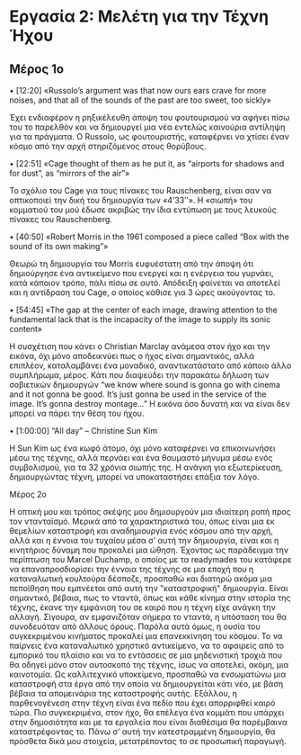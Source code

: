 # Εργασία 2: Μελέτη για την Τέχνη Ήχου

## Μέρος 1ο

•	[12:20] «Russolo’s argument was that now ours ears crave for more noises, and that all of the sounds of the past are too sweet, too sickly»

Έχει ενδιαφέρον η ρηξικέλευθη άποψη του φουτουρισμού να αφήνει πίσω του το παρελθόν και να δημιουργεί μια νέα εντελώς καινούρια αντίληψη για τα πράγματα. Ο Russolo, ως φουτουριστής, καταφέρνει να χτίσει έναν κόσμο από την αρχή στηριζόμενος στους θορύβους.



•	[22:51] «Cage thought of them as he put it, as “airports for shadows and for dust”, as “mirrors of the air”»

Το σχόλιο του Cage για τους πίνακες του Rauschenberg, είναι σαν να οπτικοποιεί την δική του δημιουργία των «4’33’’». Η «σιωπή» του κομματιού του μού έδωσε ακριβώς την ίδια εντύπωση με τους λευκούς πίνακες του Rauschenberg.



•	[40:50] «Robert Morris in the 1961 composed a piece called “Box with the sound of its own making”»

Θεωρώ τη δημιουργία του Morris ευφυέστατη από την άποψη ότι δημιούργησε ένα αντικείμενο που ενεργεί και η ενέργεια του γυρνάει, κατά κάποιον τρόπο, πάλι πίσω σε αυτό. Απόδειξη φαίνεται να αποτελεί και η αντίδραση του Cage, ο οποίος κάθισε για 3 ώρες ακούγοντας το.



•	 [54:45] «The gap at the center of each image, drawing attention to the fundamental lack that is the incapacity of the image to supply its sonic content»

Η συσχέτιση που κάνει ο Christian Marclay ανάμεσα στον ήχο και την εικόνα, όχι μόνο αποδεικνύει πως ο ήχος είναι σημαντικός, αλλά επιπλέον, καταλαμβάνει ένα μοναδικό, αναντικατάστατο από κάποιο άλλο συμπλήρωμα, μέρος. Κάτι που διαψεύδει την παρακάτω δήλωση των σοβιετικών δημιουργών “we know where sound is gonna go with cinema and it not gonna be good. It’s just gonna be used in the service of the image. It’s gonna destroy montage…” Η εικόνα όσο δυνατή και να είναι δεν μπορεί να πάρει την θέση του ήχου.

•	[1:00:00] “All day” – Christine Sun Kim

Η Sun Kim ως ένα κωφό άτομο, όχι μόνο καταφέρνει να επικοινωνήσει μέσω της τέχνης, αλλά περνάει και ένα θαυμαστό μήνυμα μέσω ενός συμβολισμού, για τα 32 χρόνια σιωπής της. Η ανάγκη για εξωτερίκευση, δημιουργώντας τέχνη, μπορεί να υποκαταστήσει επάξια τον λόγο.

 Μέρος 2ο

Η οπτική μου και τρόπος σκέψης μου δημιουργούν μια ιδιαίτερη ροπή προς τον ντανταϊσμό. Μερικά από τα χαρακτηριστικά του, όπως είναι μια εκ θεμελίων καταστροφή και αναδημιουργία ενός κόσμου από την αρχή, αλλά και η έννοια του τυχαίου μέσα σ’ αυτή την δημιουργία, είναι και η κινητήριος δύναμη που προκαλεί μια ώθηση. Έχοντας ως παράδειγμα την περίπτωση του Marcel Duchamp, ο οποίος με τα readymades του κατάφερε να επαναπροσδιορίσει την έννοια της τέχνης σε μια εποχή που η καταναλωτική κουλτούρα δέσποζε, προσπαθώ και διατηρώ ακόμα μια πεποίθηση που εμπνέεται από αυτή την "καταστροφική" δημιουργία. Είναι σημαντικό, βέβαια, πως το νταντά, όπως και κάθε κίνημα στην ιστορία της τέχνης, έκανε την εμφάνιση του σε καιρό που η τέχνη είχε ανάγκη την αλλαγή. Σίγουρα, αν εμφανιζόταν σήμερα το νταντά, η υπόσταση του θα συνοδευόταν από άλλους όρους. Παρόλα αυτά όμως, η ουσία του συγκεκριμένου κινήματος προκαλεί μια επανεκκίνηση του κόσμου. Το να παίρνεις ένα καταναλωτικό χρηστικό αντικείμενο, να το αφαιρείς από το εμπορικό του πλαίσιο και να το εντάσσεις σε μια μηδενιστική τροχιά που θα οδηγεί μόνο στον αυτοσκοπό της τέχνης, ίσως να αποτελεί, ακόμη, μια καινοτομία. Ως καλλιτεχνικό υποκείμενο, προσπαθώ να ενσωματώνω μια καταστροφή στα έργα από την οποία να δημιουργείται κάτι νέο, με βάση βέβαια τα απομεινάρια της καταστροφής αυτής. Εξάλλου, η παρθενογένεση στην τέχνη είναι ένα πεδίο που έχει απορριφθεί καιρό τώρα. Πιο συγκεκριμένα, στον ήχο, θα επέλεγα ένα κομμάτι που υπάρχει στην δημοσιότητα και με τα εργαλεία που είναι διαθέσιμα θα παρέμβαινα καταστρέφοντας το. Πάνω σ’ αυτή την κατεστραμμένη δημιουργία, θα πρόσθετα δικά μου στοιχεία, μετατρέποντας το σε προσωπική παραγωγή.
